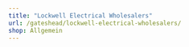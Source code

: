 ```yaml
---
title: "Lockwell Electrical Wholesalers"
url: /gateshead/lockwell-electrical-wholesalers/
shop: Allgemein
---
```

